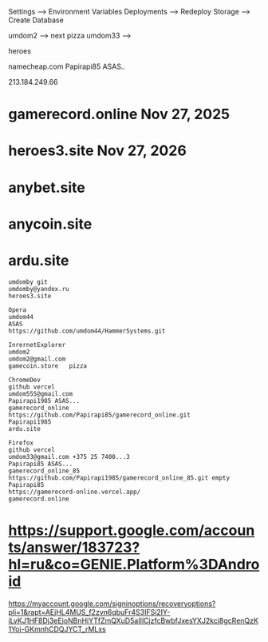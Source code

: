 Settings --> Environment Variables
Deployments --> Redeploy
Storage --> Create Database

umdom2 --> next pizza
umdom33 --> 

heroes

namecheap.com
Papirapi85 ASAS..

213.184.249.66
# gamerecord.online Nov 27, 2025
# heroes3.site Nov 27, 2026
# anybet.site
# anycoin.site
# ardu.site
```
umdomby git
umdomby@yandex.ru
heroes3.site
```

```
Opera
umdom44
ASAS
https://github.com/umdom44/HammerSystems.git
```

```
InrernetExplorer
umdom2
umdom2@gmail.com
gamecoin.store   pizza
```

```
ChromeDev
github vercel
umdom555@gmail.com
Papirapi1985 ASAS...
gamerecord_online
https://github.com/Papirapi85/gamerecord_online.git
Papirapi1985
ardu.site
```

```
Firefox
github vercel
umdom33@gmail.com +375 25 7400...3
Papirapi85 ASAS...
gamerecord_online_85
https://github.com/Papirapi1985/gamerecord_online_85.git empty
Papirapi85
https://gamerecord-online.vercel.app/
gamerecord.online
```




# https://support.google.com/accounts/answer/183723?hl=ru&co=GENIE.Platform%3DAndroid

https://myaccount.google.com/signinoptions/recoveryoptions?pli=1&rapt=AEjHL4MUS_f2zvn6qbuFr4S3IFSi2IY-iLvKJ1HF8Dj3eEjoNBnHiYTfZmQXuD5aIIlCjzfcBwbfJxesYXJ2kcj8gcRenQzK1Yoj-GKmnhCDQJYCT_rMLxs